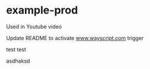 # example-prod
Used in Youtube video


Update README to activate www.wayscript.com trigger

test test

asdhaksd
